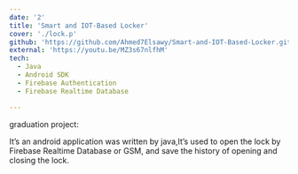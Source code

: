 ```yaml
---
date: '2'
title: 'Smart and IOT-Based Locker'
cover: './lock.p'
github: 'https://github.com/Ahmed7Elsawy/Smart-and-IOT-Based-Locker.git'
external: 'https://youtu.be/MZ3s67nlfhM'
tech:
  - Java
  - Android SDK
  - Firebase Authentication 
  - Firebase Realtime Database

---
```

graduation project:

It’s an android application was written by java,It’s used to open the lock by Firebase Realtime Database or GSM, and save the history of opening and closing the lock.
